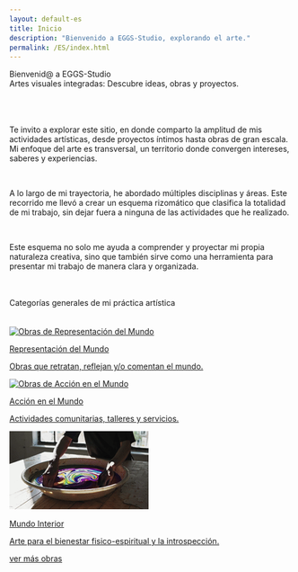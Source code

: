 ```yaml
---
layout: default-es
title: Inicio
description: "Bienvenido a EGGS-Studio, explorando el arte."
permalink: /ES/index.html
---
```

<div class="titulo">Bienvenid@ a EGGS-Studio</div>

<div class="subtitulo">Artes visuales integradas: Descubre ideas, obras y proyectos.</div>
<br><br><br>
<!-- Párrafo 1 -->
<p class="parrafo">
  Te invito a explorar este sitio, en donde comparto la amplitud de mis actividades artísticas, desde proyectos íntimos hasta obras de gran escala. Mi enfoque del arte es transversal, 
  un territorio donde convergen intereses, saberes y experiencias.
</p>
<br>
<!-- Párrafo 2 -->
<p class="parrafo">
  A lo largo de mi trayectoria, he abordado múltiples disciplinas y áreas. Este recorrido me llevó a crear un esquema rizomático que clasifica la 
  totalidad de mi trabajo, sin dejar fuera a ninguna de las actividades que he realizado.
</p>
<br>
<!-- Párrafo 3 -->
<p class="parrafo">
  Este esquema no solo me ayuda a comprender y proyectar mi propia naturaleza creativa, sino que 
  también sirve como una herramienta para presentar mi trabajo de manera clara y organizada.
</p>
<br><br>
<div class="subtitulo">Categorías generales de mi práctica artística</div>
<br><br>

<div class="button-container">
  <a href="mundo-exterior.html" class="fancy-button">
    <div class="button-content">
      <img src="/assets/img/ES-inicio - representacion del mundo.gif" alt="Obras de Representación del Mundo">
      <p class="title">Representación del Mundo</p>
      <p class="subtitle">Obras que retratan, reflejan y/o comentan el mundo.</p>
    </div>
  </a>

  <a href="accion.html" class="fancy-button">
    <div class="button-content">
      <img src="/assets/img/index---gif--accion-en-el-mundo.gif" alt="Obras de Acción en el Mundo">
      <p class="title">Acción en el Mundo</p>
      <p class="subtitle">Actividades comunitarias, talleres y servicios.</p>
    </div>
  </a>

  <a href="interior.html" class="fancy-button">
    <div class="button-content">
      <img src="/assets/img/ES-inicio---mundo-interior.gif" alt="Exploración del Mundo Interior">
      <p class="title">Mundo Interior</p>
      <p class="subtitle">Arte para el bienestar fisico-espiritual y la introspección.</p>
    </div>
  </a>
</div>

<a href="exhibiciones.html" class="enlace">ver más obras</a>
